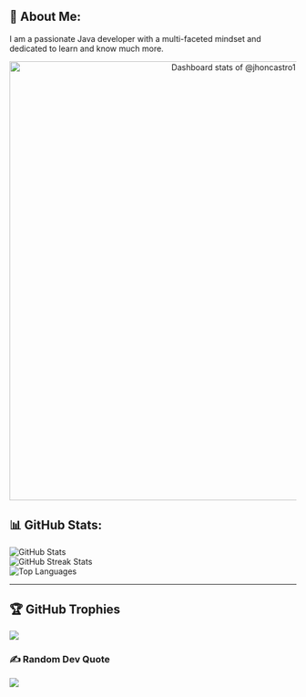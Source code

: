  <div>
    <!-- About Me Section -->
    <h2>💫 About Me:</h2>
    <p>
      I am a passionate Java developer with a multi-faceted mindset and dedicated to learn and know much more.
    </p>
    <div class="d-flex justify-content-center">
      <a href="https://next.ossinsight.io/widgets/official/compose-user-dashboard-stats?user_id=119435307" target="_blank" style="display: block" align="center">
        <picture>
          <source media="(prefers-color-scheme: dark)" srcset="https://next.ossinsight.io/widgets/official/compose-user-dashboard-stats/thumbnail.png?user_id=119435307&image_size=auto&color_scheme=dark" width="771" height="auto">
          <img alt="Dashboard stats of @jhoncastro1" src="https://next.ossinsight.io/widgets/official/compose-user-dashboard-stats/thumbnail.png?user_id=119435307&image_size=auto&color_scheme=light" width="771" height="auto">
        </picture>
      </a>
    </div>
    <h2>📊 GitHub Stats:</h2>
    <img src="https://github-readme-stats.vercel.app/api?username=jhoncastro1&theme=gruvbox&hide_border=false&include_all_commits=false&count_private=false" alt="GitHub Stats">
    <br>
    <img src="https://github-readme-streak-stats.herokuapp.com/?user=jhoncastro1&theme=gruvbox&hide_border=false" alt="GitHub Streak Stats">
    <br>
    <img src="https://github-readme-stats.vercel.app/api/top-langs/?username=jhoncastro1&theme=gruvbox&hide_border=false&include_all_commits=false&count_private=false&layout=compact" alt="Top Languages">
    <hr>

## 🏆 GitHub Trophies
![](https://github-profile-trophy.vercel.app/?username=jhoncastro1&theme=radical&no-frame=false&no-bg=true&margin-w=4)

### ✍️ Random Dev Quote
![](https://quotes-github-readme.vercel.app/api?type=horizontal&theme=radical)

 </div>
